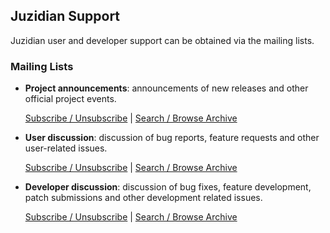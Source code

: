 Juzidian Support
----------------

Juzidian user and developer support can be obtained via the mailing lists.

### Mailing Lists ###

 *  **Project announcements**: announcements of new releases and other official
    project events.

    [Subscribe / Unsubscribe][1] | [Search / Browse Archive][2]

 *  **User discussion**: discussion of bug reports, feature requests and other
    user-related issues.

    [Subscribe / Unsubscribe][3] | [Search / Browse Archive][4]

 *  **Developer discussion**: discussion of bug fixes, feature development,
    patch submissions and other development related issues.

    [Subscribe / Unsubscribe][5] | [Search / Browse Archive][6]


[1]: https://lists.sourceforge.net/lists/listinfo/juzidian-announcements "Juzidian announcements subscription"

[2]: https://sourceforge.net/p/juzidian/mailman/juzidian-announcements "Juzidian announcements archive"

[3]: https://lists.sourceforge.net/lists/listinfo/juzidian-users "Juzidian users subscription"

[4]: https://sourceforge.net/p/juzidian/mailman/juzidian-users "Juzidian users archive"

[5]: https://lists.sourceforge.net/lists/listinfo/juzidian-developers "Juzidian developers subscription"

[6]: https://sourceforge.net/p/juzidian/mailman/juzidian-developers "Juzidian developers archive"


